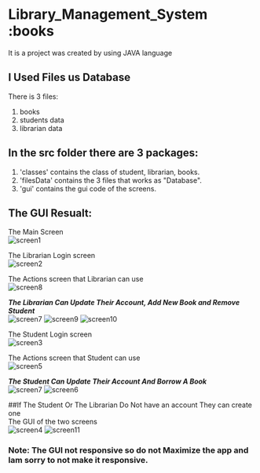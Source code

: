 # Library_Management_System :books  
It is a project was created by using JAVA language  

## I Used Files us Database  
There is 3 files:  
1) books  
2) students data
3) librarian data  

## In the src folder there are 3 packages:  
1) 'classes' contains the class of student, librarian, books.  
2) 'filesData' contains the 3 files that works as "Database".  
3) 'gui' contains the gui code of the screens.  

## The GUI Resualt:  

The Main Screen  
![screen1](https://user-images.githubusercontent.com/74355967/225937947-439387c7-bfb3-4304-80a2-894d573f7162.png)  

The Librarian Login screen  
![screen2](https://user-images.githubusercontent.com/74355967/225938239-d0b384a6-a5d0-493f-9009-733c558e008d.png)  

The Actions screen that Librarian can use  
![screen8](https://user-images.githubusercontent.com/74355967/225938606-0ef5a55e-086c-4548-850e-aacb46266f7a.png)

***The Librarian Can Update Their Account, Add New Book and Remove Student***  
![screen7](https://user-images.githubusercontent.com/74355967/225939121-188c7303-09a6-492c-b242-4409364dff0f.png)
![screen9](https://user-images.githubusercontent.com/74355967/225939164-4a250182-0132-4f56-9fa0-6177c9fc7b1a.png)
![screen10](https://user-images.githubusercontent.com/74355967/225939544-a2825d1b-4433-42f9-8246-d1cc8909482e.png)  

The Student Login screen  
![screen3](https://user-images.githubusercontent.com/74355967/225939795-a92227cc-c83b-48dd-8e87-217264a9cd58.png)  

The Actions screen that Student can use  
![screen5](https://user-images.githubusercontent.com/74355967/225940326-bd00e65d-6e80-493e-b569-1f07ebe8180b.png)  

***The Student Can Update Their Account And Borrow A Book***  
![screen7](https://user-images.githubusercontent.com/74355967/225940484-8b01083f-87cc-4336-b320-1b5c46cf2810.png)
![screen6](https://user-images.githubusercontent.com/74355967/225940560-009cae45-1198-4d6b-bede-4a41ba263301.png)

##If The Student Or The Librarian Do Not have an account They can create one  
The GUI of the two screens   
![screen4](https://user-images.githubusercontent.com/74355967/225940861-ac692803-708a-47a0-af47-16c794d241a9.png)
![screen11](https://user-images.githubusercontent.com/74355967/225941153-4887f7aa-ee28-4c06-8ead-f5c9e11572be.png)

### Note: The GUI not responsive so do not Maximize the app and Iam sorry to not make it responsive.  
